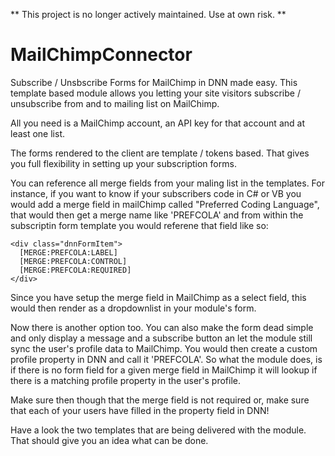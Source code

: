 ** This project is no longer actively maintained. Use at own risk. **

MailChimpConnector
==================

Subscribe / Unsbscribe Forms for MailChimp in DNN made easy. This template based module allows you letting your site visitors subscribe / unsubscribe from and to mailing list on MailChimp.

All you need is a MailChimp account, an API key for that account and at least one list.

The forms rendered to the client are template / tokens based. That gives you full flexibility in setting up your subscription forms.

You can reference all merge fields from your maling list in the templates. For instance, if you want to know if your subscribers code in C# or VB you would add a merge field in mailChimp called "Preferred Coding Language", that would then get a merge name like 'PREFCOLA' and from within the subscriptin form template you would referene that field like so:

    <div class="dnnFormItem">
      [MERGE:PREFCOLA:LABEL]
      [MERGE:PREFCOLA:CONTROL]
      [MERGE:PREFCOLA:REQUIRED]
    </div>
    
Since you have setup the merge field in MailChimp as a select field, this would then render as a dropdownlist in your module's form.

Now there is another option too. You can also make the form dead simple and only display a message and a subscribe button an let the module still sync the user's profile data to MailChimp. You would then create a custom profile property in DNN
and call it 'PREFCOLA'. So what the module does, is if there is no form field for a given merge field in MailChimp it will lookup if there is a matching profile property in the user's profile.

Make sure then though that the merge field is not required or, make sure that each of your users have filled in the property field in DNN!

Have a look the two templates that are being delivered with the module. That should give you an idea what can be done.
